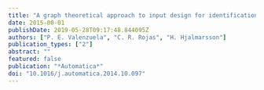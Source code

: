 ```yaml
---
title: "A graph theoretical approach to input design for identification of nonlinear dynamical models"
date: 2015-00-01
publishDate: 2019-05-28T09:17:48.844095Z
authors: ["P. E. Valenzuela", "C. R. Rojas", "H. Hjalmarsson"]
publication_types: ["2"]
abstract: ""
featured: false
publication: "*Automatica*"
doi: "10.1016/j.automatica.2014.10.097"
---
```


